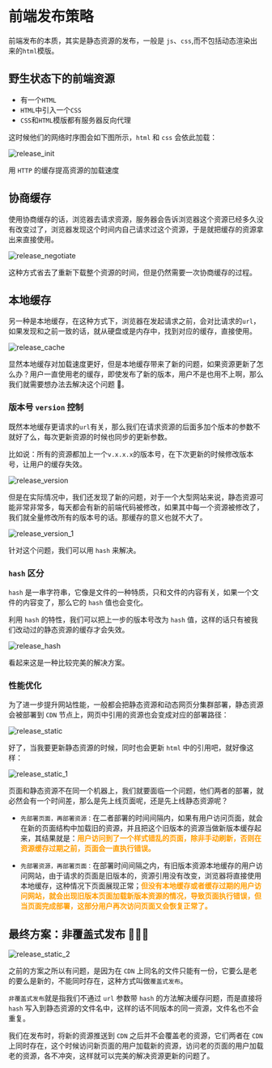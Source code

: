 # 前端发布策略

前端发布的本质，其实是静态资源的发布，一般是 `js`、`css`,而不包括动态渲染出来的`html`模版。

## 野生状态下的前端资源

- 有一个`HTML`
- `HTML`中引入一个`CSS`
- `CSS`和`HTML`模版都有服务器反向代理

这时候他们的网络时序图会如下图所示，`html` 和 `css` 会依此加载：

![release_init](https://steinsgate.oss-cn-hangzhou.aliyuncs.com/release_init.jpg)

用 `HTTP` 的缓存提高资源的加载速度

## 协商缓存

使用协商缓存的话，浏览器去请求资源，服务器会告诉浏览器这个资源已经多久没有改变过了，浏览器发现这个时间内自己请求过这个资源，于是就把缓存的资源拿出来直接使用。

![release_negotiate](https://steinsgate.oss-cn-hangzhou.aliyuncs.com/release_negotiate.jpg)

这种方式省去了重新下载整个资源的时间，但是仍然需要一次协商缓存的过程。

## 本地缓存

另一种是本地缓存，在这种方式下，浏览器在发起请求之前，会对比请求的`url`，如果发现和之前一致的话，就从硬盘或是内存中，找到对应的缓存，直接使用。

![release_cache](https://steinsgate.oss-cn-hangzhou.aliyuncs.com/release_cache.jpg)

显然本地缓存对加载速度更好，但是本地缓存带来了新的问题，如果资源更新了怎么办？用户一直使用老的缓存，即使发布了新的版本，用户不是也用不上啊，那么我们就需要想办法去解决这个问题 🙋。

### 版本号 `version` 控制

既然本地缓存更请求的`url`有关，那么我们在请求资源的后面多加个版本的参数不就好了么，每次更新资源的时候也同步的更新参数。

比如说：所有的资源都加上一个`v.x.x.x`的版本号，在下次更新的时候修改版本号，让用户的缓存失效。

![release_version](https://steinsgate.oss-cn-hangzhou.aliyuncs.com/release_version.jpg)

但是在实际情况中，我们还发现了新的问题，对于一个大型网站来说，静态资源可能非常非常多，每天都会有新的前端代码被修改，如果其中每一个资源被修改了，我们就全量修改所有的版本号的话。那缓存的意义也就不大了。

![release_version_1](https://steinsgate.oss-cn-hangzhou.aliyuncs.com/release_version_1.jpg)

针对这个问题，我们可以用 `hash` 来解决。

### `hash` 区分

`hash` 是一串字符串，它像是文件的一种特质，只和文件的内容有关，如果一个文件的内容变了，那么它的 `hash` 值也会变化。

利用 `hash` 的特性，我们可以把上一步的版本号改为 `hash` 值，这样的话只有被我们改动过的静态资源的缓存才会失效。

![release_hash](https://steinsgate.oss-cn-hangzhou.aliyuncs.com/release_hash.jpg)

看起来这是一种比较完美的解决方案。

### 性能优化

为了进一步提升网站性能，一般都会把静态资源和动态网页分集群部署，静态资源会被部署到 `CDN` 节点上，网页中引用的资源也会变成对应的部署路径：

![release_static](https://steinsgate.oss-cn-hangzhou.aliyuncs.com/release_static.jpg)

好了，当我要更新静态资源的时候，同时也会更新 `html` 中的引用吧，就好像这样：

![release_static_1](https://steinsgate.oss-cn-hangzhou.aliyuncs.com/release_static_1.jpg)

页面和静态资源不在同一个机器上，我们就要面临一个问题，他们两者的部署，就必然会有一个时间差，那么是先上线页面呢，还是先上线静态资源呢？

- `先部署页面，再部署资源：`在二者部署的时间间隔内，如果有用户访问页面，就会在新的页面结构中加载旧的资源，并且把这个旧版本的资源当做新版本缓存起来，其结果就是：**<font color="FF9D00">用户访问到了一个样式错乱的页面，除非手动刷新，否则在资源缓存过期之前，页面会一直执行错误。</font>**

- `先部署资源，再部署页面：`在部署时间间隔之内，有旧版本资源本地缓存的用户访问网站，由于请求的页面是旧版本的，资源引用没有改变，浏览器将直接使用本地缓存，这种情况下页面展现正常；**<font color="FF9D00">但没有本地缓存或者缓存过期的用户访问网站，就会出现旧版本页面加载新版本资源的情况，导致页面执行错误，但当页面完成部署，这部分用户再次访问页面又会恢复正常了。</font>**

## 最终方案：非覆盖式发布 🌟🌟🌟

![release_static_2](https://steinsgate.oss-cn-hangzhou.aliyuncs.com/release_static_2.jpg)

之前的方案之所以有问题，是因为在 `CDN` 上同名的文件只能有一份，它要么是老的要么是新的，不能同时存在，这种方式叫做`覆盖式发布`。

`非覆盖式发布`就是指我们不通过 `url` 参数带 `hash` 的方法解决缓存问题，而是直接将 `hash` 写入到静态资源的文件名中，这样的话不同版本的同一资源，文件名也不会重复。

我们在发布时，将新的资源推送到 `CDN` 之后并不会覆盖老的资源，它们两者在 `CDN` 上同时存在，这个时候访问新页面的用户加载新的资源，访问老的页面的用户加载老的资源，各不冲突，这样就可以完美的解决资源更新的问题了。
